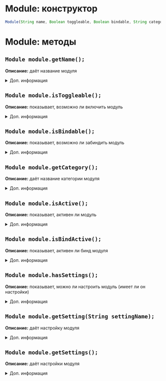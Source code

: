 # Module: конструктор
```js
Module(String name, Boolean toggleable, Boolean bindable, String category);
```

# Module: методы
## `Module module.getName();`
**Описание:** даёт название модуля
<details>
<summary>Доп. информация</summary>

**Аргументы:** нет

**Возвращает:** `String moduleName`

**Пример:**
```js
var module = new Module("АвтоКопание", true, true, ModuleCategory.PLAYER);

module.getName(); // "АвтоКопание"
```
</details>

## `Module module.isToggleable();`
**Описание:** показывает, возможно ли включить модуль
<details>
<summary>Доп. информация</summary>

**Аргументы:** нет

**Возвращает:** `Boolean isToggleable`

**Примеры:**
```js
var module = new Module("Бур", true, true, ModuleCategory.PLAYER);

module.isToggleable(); // true
```

```js
var module = new Module("Суицид", false, true, ModuleCategory.PLAYER);

module.isToggleable(); // false
```
</details>

## `Module module.isBindable();`
**Описание:** показывает, возможно ли забиндить модуль
<details>
<summary>Доп. информация</summary>

**Аргументы:** нет

**Возвращает:** `Boolean isBindable`

**Примеры:**
```js
var module = new Module("АдминЧекер", true, true, ModuleCategory.MISC);

module.isBindable(); // true
```
```js
var module = new Module("UI-картинка", true, false, ModuleCategory.OTHER);

module.isBindable(); // false
```
</details>

## `Module module.getCategory();`
**Описание:** даёт название категории модуля
<details>
<summary>Доп. информация</summary>

**Аргументы:** нет

**Возвращает:** `String categoryName` (да-да, я не знаю, почему он не возвращает константный класс ModuleCategory) 

**Пример:**
```js
var module = new Module("ЕСП", true, true, ModuleCategory.MISC);

module.getCategory(); // "Misc"
```
</details>

## `Module module.isActive();`
**Описание:** показывает, активен ли модуль
<details>
<summary>Доп. информация</summary>

**Аргументы:** нет

**Возвращает:** `Boolean isActive`

**Пример:** нет
</details>

## `Module module.isBindActive();`
**Описание:** показывает, активен ли бинд модуля
<details>
<summary>Доп. информация</summary>

**Аргументы:** нет

**Возвращает:** `Boolean isBindActive`

**Пример:** нет
</details>

## `Module module.hasSettings();`
**Описание:** показывает, можно ли настроить модуль (имеет ли он настройки)
<details>
<summary>Доп. информация</summary>

**Аргументы:** нет

**Возвращает:** `Boolean hasSettings`

**Пример:**
```js
var module = new Module("АвтоБан", false, true, ModuleCategory.PLAYER);

module.hasSettings(); // false

var setting = new ButtonSetting("Запуск", function(view) {
    // Ещё не сделано ¯\_(ツ)_/¯
});
module.addSetting(setting);

module.hasSettings(); // true
```
</details>

## `Module module.getSetting(String settingName);`
**Описание:** даёт настройку модуля
<details>
<summary>Доп. информация</summary>

**Аргументы:**

| Аргумент | Значение |
| -------- | -------- |
| String settingName | Название настройки |

**Возвращает:** `(Mode, Button, Slider, State, TextField)Setting setting`

**Пример:**
```js
var module = new Module("Буллинг при убийстве", false, true, ModuleCategory.PLAYER);

module.getSetting("Шутить про мамку"); // RuntimeException, потому что нету НИКАКИХ настроек

var setting = new StateSetting("Шутить про мамку", true);
module.addSetting(setting);

module.getSettings("Шутить про мамку"); // true
module.getSettings("Шутить про мамку админа"); // false
```
</details>

## `Module module.getSettings();`
**Описание:** даёт настройки модуля
<details>
<summary>Доп. информация</summary>

**Аргументы:** нет

**Возвращает:** `(Mode, Button, Slider, State, TextField)Setting[] settings`

**Пример:**
```js
var module = new Module("Буллинг при убийстве", false, true, ModuleCategory.PLAYER);

module.getSettings(); // []

var setting = new StateSetting("Шутить про мамку", true);
module.addSetting(setting);

module.getSettings(); // [StateSetting("Шутить про мамку", true)]
```
</details>
